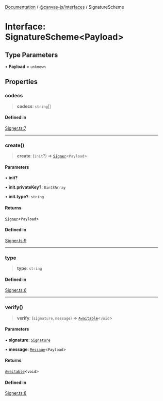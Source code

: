 [Documentation](../../../packages.md) / [@canvas-js/interfaces](../index.md) / SignatureScheme

# Interface: SignatureScheme\<Payload\>

## Type Parameters

• **Payload** = `unknown`

## Properties

### codecs

> **codecs**: `string`[]

#### Defined in

[Signer.ts:7](https://github.com/canvasxyz/canvas/blob/62d177fb446565afa753f83091e84331fbd47245/packages/interfaces/src/Signer.ts#L7)

***

### create()

> **create**: (`init`?) => [`Signer`](Signer.md)\<`Payload`\>

#### Parameters

• **init?**

• **init.privateKey?**: `Uint8Array`

• **init.type?**: `string`

#### Returns

[`Signer`](Signer.md)\<`Payload`\>

#### Defined in

[Signer.ts:9](https://github.com/canvasxyz/canvas/blob/62d177fb446565afa753f83091e84331fbd47245/packages/interfaces/src/Signer.ts#L9)

***

### type

> **type**: `string`

#### Defined in

[Signer.ts:6](https://github.com/canvasxyz/canvas/blob/62d177fb446565afa753f83091e84331fbd47245/packages/interfaces/src/Signer.ts#L6)

***

### verify()

> **verify**: (`signature`, `message`) => [`Awaitable`](../type-aliases/Awaitable.md)\<`void`\>

#### Parameters

• **signature**: [`Signature`](../type-aliases/Signature.md)

• **message**: [`Message`](../type-aliases/Message.md)\<`Payload`\>

#### Returns

[`Awaitable`](../type-aliases/Awaitable.md)\<`void`\>

#### Defined in

[Signer.ts:8](https://github.com/canvasxyz/canvas/blob/62d177fb446565afa753f83091e84331fbd47245/packages/interfaces/src/Signer.ts#L8)
